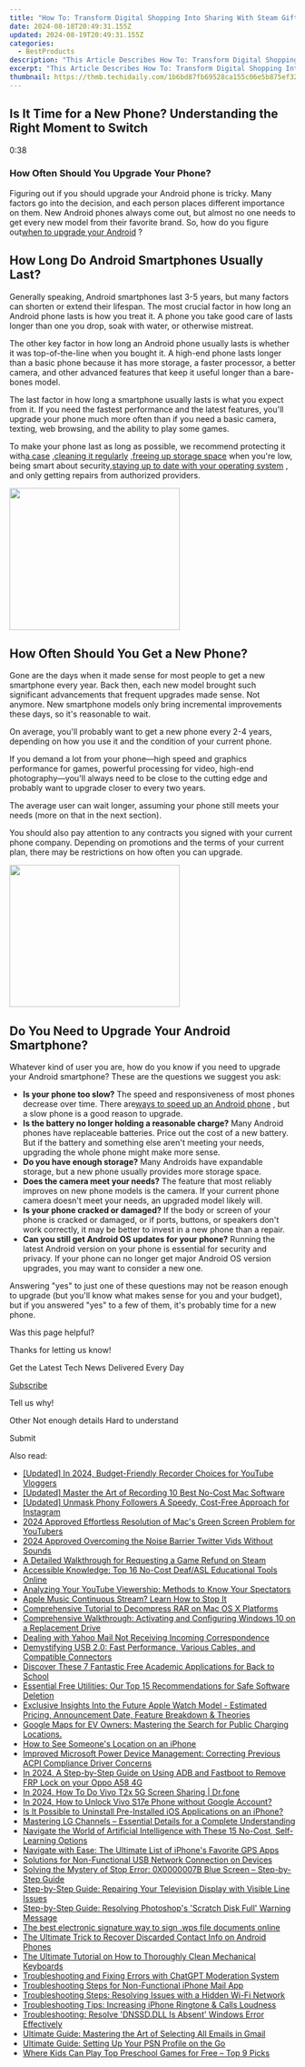 ```yaml
---
title: "How To: Transform Digital Shopping Into Sharing With Steam Gift Cards"
date: 2024-08-18T20:49:31.155Z
updated: 2024-08-19T20:49:31.155Z
categories:
  - BestProducts
description: "This Article Describes How To: Transform Digital Shopping Into Sharing With Steam Gift Cards"
excerpt: "This Article Describes How To: Transform Digital Shopping Into Sharing With Steam Gift Cards"
thumbnail: https://thmb.techidaily.com/1b6bd87fb69528ca155c06e5b875ef324da9b58f7b280352d1825d08ae0e7d31.png
---
```


## Is It Time for a New Phone? Understanding the Right Moment to Switch
0:38

### How Often Should You Upgrade Your Phone?

 Figuring out if you should upgrade your Android phone is tricky. Many factors go into the decision, and each person places different importance on them. New Android phones always come out, but almost no one needs to get every new model from their favorite brand. So, how do you figure out[when to upgrade your Android](https://www.lifewire.com/new-android-phone-or-wait-1616824) ?

## How Long Do Android Smartphones Usually Last?

 Generally speaking, Android smartphones last 3-5 years, but many factors can shorten or extend their lifespan. The most crucial factor in how long an Android phone lasts is how you treat it. A phone you take good care of lasts longer than one you drop, soak with water, or otherwise mistreat.

 The other key factor in how long an Android phone usually lasts is whether it was top-of-the-line when you bought it. A high-end phone lasts longer than a basic phone because it has more storage, a faster processor, a better camera, and other advanced features that keep it useful longer than a bare-bones model.

 The last factor in how long a smartphone usually lasts is what you expect from it. If you need the fastest performance and the latest features, you'll upgrade your phone much more often than if you need a basic camera, texting, web browsing, and the ability to play some games.  

 To make your phone last as long as possible, we recommend protecting it with[a case](https://www.lifewire.com/best-android-cases-4050600) ,[cleaning it regularly](https://www.lifewire.com/how-to-clean-phone-screen-4688907) ,[freeing up storage space](https://www.lifewire.com/free-up-space-on-android-5101088) when you're low, being smart about security,[staying up to date with your operating system](https://www.lifewire.com/update-your-android-os-121662) , and only getting repairs from authorized providers.

<!-- affiliate ads begin -->
<a href="https://bluettius.sjv.io/c/5597632/2027209/17108" target="_top" id="2027209"><img src="//a.impactradius-go.com/display-ad/17108-2027209" border="0" alt="" width="300" height="250"/></a><img height="0" width="0" src="https://imp.pxf.io/i/5597632/2027209/17108" style="position:absolute;visibility:hidden;" border="0" />
<!-- affiliate ads end -->
## How Often Should You Get a New Phone?

 Gone are the days when it made sense for most people to get a new smartphone every year. Back then, each new model brought such significant advancements that frequent upgrades made sense. Not anymore. New smartphone models only bring incremental improvements these days, so it's reasonable to wait.

 On average, you'll probably want to get a new phone every 2-4 years, depending on how you use it and the condition of your current phone.

 If you demand a lot from your phone—high speed and graphics performance for games, powerful processing for video, high-end photography—you'll always need to be close to the cutting edge and probably want to upgrade closer to every two years.

 The average user can wait longer, assuming your phone still meets your needs (more on that in the next section).

 You should also pay attention to any contracts you signed with your current phone company. Depending on promotions and the terms of your current plan, there may be restrictions on how often you can upgrade.

<!-- affiliate ads begin -->
<a href="https://godlikehost.sjv.io/c/5597632/1920047/21774" target="_top" id="1920047"><img src="//a.impactradius-go.com/display-ad/21774-1920047" border="0" alt="" width="300" height="250"/></a><img height="0" width="0" src="https://imp.pxf.io/i/5597632/1920047/21774" style="position:absolute;visibility:hidden;" border="0" />
<!-- affiliate ads end -->
## Do You Need to Upgrade Your Android Smartphone?

 Whatever kind of user you are, how do you know if you need to upgrade your Android smartphone? These are the questions we suggest you ask:

* **Is your phone too slow?** The speed and responsiveness of most phones decrease over time. There are[ways to speed up an Android phone](https://www.lifewire.com/make-android-faster-7105795) , but a slow phone is a good reason to upgrade.
* **Is the battery no longer holding a reasonable charge?** Many Android phones have replaceable batteries. Price out the cost of a new battery. But if the battery and something else aren't meeting your needs, upgrading the whole phone might make more sense.
* **Do you have enough storage?** Many Androids have expandable storage, but a new phone usually provides more storage space.
* **Does the camera meet your needs?** The feature that most reliably improves on new phone models is the camera. If your current phone camera doesn't meet your needs, an upgraded model likely will.
* **Is your phone cracked or damaged?** If the body or screen of your phone is cracked or damaged, or if ports, buttons, or speakers don't work correctly, it may be better to invest in a new phone than a repair.
* **Can you still get Android OS updates for your phone?** Running the latest Android version on your phone is essential for security and privacy. If your phone can no longer get major Android OS version upgrades, you may want to consider a new one.

 Answering "yes" to just one of these questions may not be reason enough to upgrade (but you'll know what makes sense for you and your budget), but if you answered "yes" to a few of them, it's probably time for a new phone.  

Was this page helpful?

Thanks for letting us know!

 Get the Latest Tech News Delivered Every Day

[Subscribe](https://www.lifewire.com/#)

Tell us why!

 Other  Not enough details  Hard to understand

 Submit

<ins class="adsbygoogle"
     style="display:block"
     data-ad-format="autorelaxed"
     data-ad-client="ca-pub-7571918770474297"
     data-ad-slot="1223367746"></ins>



<ins class="adsbygoogle"
     style="display:block"
     data-ad-client="ca-pub-7571918770474297"
     data-ad-slot="8358498916"
     data-ad-format="auto"
     data-full-width-responsive="true"></ins>

<span class="atpl-alsoreadstyle">Also read:</span>
<div><ul>
<li><a href="https://facebook-record-videos.techidaily.com/updated-in-2024-budget-friendly-recorder-choices-for-youtube-vloggers/"><u>[Updated] In 2024, Budget-Friendly Recorder Choices for YouTube Vloggers</u></a></li>
<li><a href="https://desktop-recording.techidaily.com/updated-master-the-art-of-recording-10-best-no-cost-mac-software/"><u>[Updated] Master the Art of Recording  10 Best No-Cost Mac Software</u></a></li>
<li><a href="https://instagram-videos.techidaily.com/updated-unmask-phony-followers-a-speedy-cost-free-approach-for-instagram/"><u>[Updated] Unmask Phony Followers  A Speedy, Cost-Free Approach for Instagram</u></a></li>
<li><a href="https://youtube-video-recordings.techidaily.com/2024-approved-effortless-resolution-of-macs-green-screen-problem-for-youtubers/"><u>2024 Approved  Effortless Resolution of Mac's Green Screen Problem for YouTubers</u></a></li>
<li><a href="https://twitter-videos.techidaily.com/2024-approved-overcoming-the-noise-barrier-twitter-vids-without-sounds/"><u>2024 Approved  Overcoming the Noise Barrier  Twitter Vids Without Sounds</u></a></li>
<li><a href="https://technical-tips.techidaily.com/a-detailed-walkthrough-for-requesting-a-game-refund-on-steam/"><u>A Detailed Walkthrough for Requesting a Game Refund on Steam</u></a></li>
<li><a href="https://technical-tips.techidaily.com/accessible-knowledge-top-16-no-cost-deafasl-educational-tools-online/"><u>Accessible Knowledge: Top 16 No-Cost Deaf/ASL Educational Tools Online</u></a></li>
<li><a href="https://technical-tips.techidaily.com/analyzing-your-youtube-viewership-methods-to-know-your-spectators/"><u>Analyzing Your YouTube Viewership: Methods to Know Your Spectators</u></a></li>
<li><a href="https://technical-tips.techidaily.com/apple-music-continuous-stream-learn-how-to-stop-it/"><u>Apple Music Continuous Stream? Learn How to Stop It</u></a></li>
<li><a href="https://technical-tips.techidaily.com/comprehensive-tutorial-to-decompress-rar-on-mac-os-x-platforms/"><u>Comprehensive Tutorial to Decompress RAR on Mac OS X Platforms</u></a></li>
<li><a href="https://technical-tips.techidaily.com/comprehensive-walkthrough-activating-and-configuring-windows-10-on-a-replacement-drive/"><u>Comprehensive Walkthrough: Activating and Configuring Windows 10 on a Replacement Drive</u></a></li>
<li><a href="https://technical-tips.techidaily.com/dealing-with-yahoo-mail-not-receiving-incoming-correspondence/"><u>Dealing with Yahoo Mail Not Receiving Incoming Correspondence</u></a></li>
<li><a href="https://technical-tips.techidaily.com/demystifying-usb-20-fast-performance-various-cables-and-compatible-connectors/"><u>Demystifying USB 2.0: Fast Performance, Various Cables, and Compatible Connectors</u></a></li>
<li><a href="https://technical-tips.techidaily.com/discover-these-7-fantastic-free-academic-applications-for-back-to-school/"><u>Discover These 7 Fantastic Free Academic Applications for Back to School</u></a></li>
<li><a href="https://technical-tips.techidaily.com/essential-free-utilities-our-top-15-recommendations-for-safe-software-deletion/"><u>Essential Free Utilities: Our Top 15 Recommendations for Safe Software Deletion</u></a></li>
<li><a href="https://technical-tips.techidaily.com/exclusive-insights-into-the-future-apple-watch-model-estimated-pricing-announcement-date-feature-breakdown-and-theories/"><u>Exclusive Insights Into the Future Apple Watch Model - Estimated Pricing, Announcement Date, Feature Breakdown & Theories</u></a></li>
<li><a href="https://technical-tips.techidaily.com/google-maps-for-ev-owners-mastering-the-search-for-public-charging-locations/"><u>Google Maps for EV Owners: Mastering the Search for Public Charging Locations.</u></a></li>
<li><a href="https://technical-tips.techidaily.com/how-to-see-someones-location-on-an-iphone/"><u>How to See Someone's Location on an iPhone</u></a></li>
<li><a href="https://hardware-help.techidaily.com/improved-microsoft-power-device-management-correcting-previous-acpi-compliance-driver-concerns/"><u>Improved Microsoft Power Device Management: Correcting Previous ACPI Compliance Driver Concerns</u></a></li>
<li><a href="https://android-frp.techidaily.com/in-2024-a-step-by-step-guide-on-using-adb-and-fastboot-to-remove-frp-lock-on-your-oppo-a58-4g-by-drfone-android/"><u>In 2024, A Step-by-Step Guide on Using ADB and Fastboot to Remove FRP Lock on your Oppo A58 4G</u></a></li>
<li><a href="https://screen-mirror.techidaily.com/in-2024-how-to-do-vivo-t2x-5g-screen-sharing-drfone-by-drfone-android/"><u>In 2024, How To Do Vivo T2x 5G Screen Sharing | Dr.fone</u></a></li>
<li><a href="https://android-unlock.techidaily.com/in-2024-how-to-unlock-vivo-s17e-phone-without-google-account-by-drfone-android/"><u>In 2024, How to Unlock Vivo S17e Phone without Google Account?</u></a></li>
<li><a href="https://technical-tips.techidaily.com/is-it-possible-to-uninstall-pre-installed-ios-applications-on-an-iphone/"><u>Is It Possible to Uninstall Pre-Installed iOS Applications on an iPhone?</u></a></li>
<li><a href="https://technical-tips.techidaily.com/mastering-lg-channels-essential-details-for-a-complete-understanding/"><u>Mastering LG Channels – Essential Details for a Complete Understanding</u></a></li>
<li><a href="https://technical-tips.techidaily.com/navigate-the-world-of-artificial-intelligence-with-these-15-no-cost-self-learning-options/"><u>Navigate the World of Artificial Intelligence with These 15 No-Cost, Self-Learning Options</u></a></li>
<li><a href="https://technical-tips.techidaily.com/navigate-with-ease-the-ultimate-list-of-iphones-favorite-gps-apps/"><u>Navigate with Ease: The Ultimate List of iPhone's Favorite GPS Apps</u></a></li>
<li><a href="https://technical-tips.techidaily.com/solutions-for-non-functional-usb-network-connection-on-devices/"><u>Solutions for Non-Functional USB Network Connection on Devices</u></a></li>
<li><a href="https://technical-tips.techidaily.com/solving-the-mystery-of-stop-error-0x0000007b-blue-screen-step-by-step-guide/"><u>Solving the Mystery of Stop Error: 0X0000007B Blue Screen – Step-by-Step Guide</u></a></li>
<li><a href="https://technical-tips.techidaily.com/step-by-step-guide-repairing-your-television-display-with-visible-line-issues/"><u>Step-by-Step Guide: Repairing Your Television Display with Visible Line Issues</u></a></li>
<li><a href="https://technical-tips.techidaily.com/step-by-step-guide-resolving-photoshops-scratch-disk-full-warning-message/"><u>Step-by-Step Guide: Resolving Photoshop's 'Scratch Disk Full' Warning Message</u></a></li>
<li><a href="https://techidaily.com/the-best-electronic-signature-way-to-sign-wps-file-documents-online-by-ldigisigner-sign-a-word-sign-a-word/"><u>The best electronic signature way to sign .wps file documents online</u></a></li>
<li><a href="https://technical-tips.techidaily.com/the-ultimate-trick-to-recover-discarded-contact-info-on-android-phones/"><u>The Ultimate Trick to Recover Discarded Contact Info on Android Phones</u></a></li>
<li><a href="https://technical-tips.techidaily.com/1722858879888-the-ultimate-tutorial-on-how-to-thoroughly-clean-mechanical-keyboards/"><u>The Ultimate Tutorial on How to Thoroughly Clean Mechanical Keyboards</u></a></li>
<li><a href="https://technical-tips.techidaily.com/troubleshooting-and-fixing-errors-with-chatgpt-moderation-system/"><u>Troubleshooting and Fixing Errors with ChatGPT Moderation System</u></a></li>
<li><a href="https://technical-tips.techidaily.com/troubleshooting-steps-for-non-functional-iphone-mail-app/"><u>Troubleshooting Steps for Non-Functional iPhone Mail App</u></a></li>
<li><a href="https://technical-tips.techidaily.com/troubleshooting-steps-resolving-issues-with-a-hidden-wi-fi-network/"><u>Troubleshooting Steps: Resolving Issues with a Hidden Wi-Fi Network</u></a></li>
<li><a href="https://technical-tips.techidaily.com/troubleshooting-tips-increasing-iphone-ringtone-and-calls-loudness/"><u>Troubleshooting Tips: Increasing iPhone Ringtone & Calls Loudness</u></a></li>
<li><a href="https://technical-tips.techidaily.com/troubleshooting-resolve-dnssddll-is-absent-windows-error-effectively/"><u>Troubleshooting: Resolve 'DNSSD.DLL Is Absent' Windows Error Effectively</u></a></li>
<li><a href="https://technical-tips.techidaily.com/ultimate-guide-mastering-the-art-of-selecting-all-emails-in-gmail/"><u>Ultimate Guide: Mastering the Art of Selecting All Emails in Gmail</u></a></li>
<li><a href="https://technical-tips.techidaily.com/ultimate-guide-setting-up-your-psn-profile-on-the-go/"><u>Ultimate Guide: Setting Up Your PSN Profile on the Go</u></a></li>
<li><a href="https://technical-tips.techidaily.com/where-kids-can-play-top-preschool-games-for-free-top-9-picks/"><u>Where Kids Can Play Top Preschool Games for Free – Top 9 Picks</u></a></li>
</ul></div>
